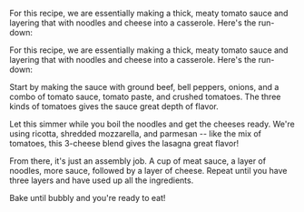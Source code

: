 For this recipe, we are essentially making a thick, meaty tomato sauce and layering that with noodles and cheese into a casserole. Here's the run-down:

For this recipe, we are essentially making a thick, meaty tomato sauce and layering that with noodles and cheese into a casserole. Here's the run-down:

Start by making the sauce with ground beef, bell peppers, onions, and a combo of tomato sauce, tomato paste, and crushed tomatoes. The three kinds of tomatoes gives the sauce great depth of flavor.

Let this simmer while you boil the noodles and get the cheeses ready. We're using ricotta, shredded mozzarella, and parmesan -- like the mix of tomatoes, this 3-cheese blend gives the lasagna great flavor!

From there, it's just an assembly job. A cup of meat sauce, a layer of noodles, more sauce, followed by a layer of cheese. Repeat until you have three layers and have used up all the ingredients.

Bake until bubbly and you're ready to eat!